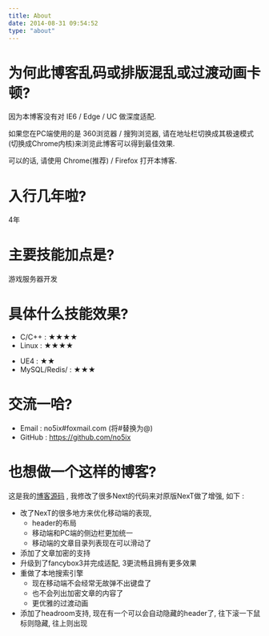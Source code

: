 ```yaml
---
title: About
date: 2014-08-31 09:54:52
type: "about"
---
```


# 为何此博客乱码或排版混乱或过渡动画卡顿?

因为本博客没有对 IE6 / Edge / UC 做深度适配.

如果您在PC端使用的是 360浏览器 / 搜狗浏览器, 请在地址栏切换成其极速模式(切换成Chrome内核)来浏览此博客可以得到最佳效果.

可以的话, 请使用 Chrome(推荐) / Firefox 打开本博客.


# 入行几年啦?

4年

# 主要技能加点是?

游戏服务器开发


# 具体什么技能效果? 

 - C/C++ : ★★★★
 - Linux : ★★★★
 <!-- - PHP/Python/Lua : ★★★ -->
 - UE4 : ★★
 - MySQL/Redis/ : ★★★
 <!-- - Vim/Git/Markdown/番茄工作法 : ★★★★★ -->

# 交流一哈?

- <i class="fa fa-fw fa-envelope fa-2x"></i>Email : no5ix#foxmail.com (将#替换为@)
- <i class="fa fa-fw fa-github fa-2x"></i>GitHub : https://github.com/no5ix
<!-- - 网易云音乐 : https://music.163.com/#/user/home?id=47256866 -->

# 也想做一个这样的博客?

这是我的[博客源码](https://github.com/no5ix/MyBlog) ,
我修改了很多Next的代码来对原版NexT做了增强, 如下 : 

- 改了NexT的很多地方来优化移动端的表现,
    -  header的布局
    -  移动端和PC端的侧边栏更加统一
    -  移动端的文章目录列表现在可以滑动了
- 添加了文章加密的支持
- 升级到了fancybox3并完成适配, 3更流畅且拥有更多效果
- 重做了本地搜索引擎
    - 现在移动端不会经常无故弹不出键盘了
    - 也不会列出加密文章的内容了
    - 更优雅的过渡动画
- 添加了headroom支持, 现在有一个可以会自动隐藏的header了, 往下滚一下鼠标则隐藏, 往上则出现